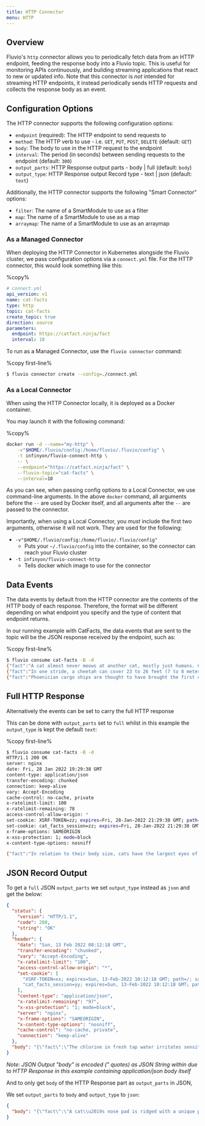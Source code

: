 ```yaml
---
title: HTTP Connector
menu: HTTP
---
```


## Overview

Fluvio's `http` connector allows you to periodically fetch data from an HTTP endpoint,
feeding the response body into a Fluvio topic. This is useful for monitoring APIs
continuously, and building streaming applications that react to new or updated info.
Note that this connector is _not_ intended for streaming HTTP endpoints, it instead
periodically sends HTTP requests and collects the response body as an event.

## Configuration Options

The HTTP connector supports the following configuration options:

- `endpoint` (required): The HTTP endpoint to send requests to
- `method`: The HTTP verb to use - i.e. `GET`, `PUT`, `POST`, `DELETE` (default: `GET`)
- `body`: The body to use in the HTTP request to the endpoint
- `interval`: The period (in seconds) between sending requests to the endpoint (default: `300`)
- `output_parts`: HTTP Response output parts - body | full (default: `body`)
- `output_type`: HTTP Response output Record type - text | json (default: `text`)

Additionally, the HTTP connector supports the following "Smart Connector" options:

- `filter`: The name of a SmartModule to use as a filter
- `map`: The name of a SmartModule to use as a map
- `arraymap`: The name of a SmartModule to use as an arraymap

### As a Managed Connector

When deploying the HTTP Connector in Kubernetes alongside the Fluvio cluster, we pass
configuration options via a `connect.yml` file. For the HTTP connector, this would look
something like this:

%copy%
```yaml
# connect.yml
api_version: v1
name: cat-facts
type: http
topic: cat-facts
create_topic: true
direction: source
parameters:
  endpoint: https://catfact.ninja/fact
  interval: 10
```

To run as a Managed Connector, use the `fluvio connector` command:

%copy first-line%
```bash
$ fluvio connector create --config=./connect.yml
```

### As a Local Connector

When using the HTTP Connector locally, it is deployed as a Docker container.

You may launch it with the following command:

%copy%
```bash
docker run -d --name="my-http" \
    -v"$HOME/.fluvio/config:/home/fluvio/.fluvio/config" \
    -t infinyon/fluvio-connect-http \
    -- \
    --endpoint="https://catfact.ninja/fact" \
    --fluvio-topic="cat-facts" \
    --interval=10
```

As you can see, when passing config options to a Local Connector, we use command-line
arguments. In the above `docker` command, all arguments before the `--` are used by
Docker itself, and all arguments after the `--` are passed to the connector.

Importantly, when using a Local Connector, you _must_ include the first two arguments,
otherwise it will not work. They are used for the following:

- `-v"$HOME/.fluvio/config:/home/fluvio/.fluvio/config"`
    - Puts your `~/.fluvio/config` into the container, so the connector can reach your Fluvio cluster
- `-t infinyon/fluvio-connect-http`
    - Tells docker which image to use for the connector

## Data Events

The data events by default from the HTTP connector are the contents of the HTTP body
of each response. Therefore, the format will be different depending on what
endpoint you specify and the type of content that endpoint returns.

In our running example with CatFacts, the data events that are sent to the
topic will be the JSON response received by the endpoint, such as:

%copy first-line%
```bash
$ fluvio consume cat-facts -B -d
{"fact":"A cat almost never meows at another cat, mostly just humans. Cats typically will spit, purr, and hiss at other cats.","length":116}
{"fact":"In one stride, a cheetah can cover 23 to 26 feet (7 to 8 meters).","length":65}
{"fact":"Phoenician cargo ships are thought to have brought the first domesticated cats to Europe in about 900 BC.","length":105}
```

## Full HTTP Response

Alternatively the events can be set to carry the full HTTP response

This can be done with `output_parts` set to `full` whilst in this example the `output_type` is kept the default `text`:

%copy first-line%
```bash
$ fluvio consume cat-facts -B -d
HTTP/1.1 200 OK
server: nginx
date: Fri, 28 Jan 2022 19:29:38 GMT
content-type: application/json
transfer-encoding: chunked
connection: keep-alive
vary: Accept-Encoding
cache-control: no-cache, private
x-ratelimit-limit: 100
x-ratelimit-remaining: 78
access-control-allow-origin: *
set-cookie: XSRF-TOKEN=zz; expires=Fri, 28-Jan-2022 21:29:38 GMT; path=/; samesite=lax
set-cookie: cat_facts_session=zz; expires=Fri, 28-Jan-2022 21:29:38 GMT; path=/; httponly; samesite=lax
x-frame-options: SAMEORIGIN
x-xss-protection: 1; mode=block
x-content-type-options: nosniff

{"fact":"In relation to their body size, cats have the largest eyes of any mammal.","length":73}
```

## JSON Record Output

To get a `full` JSON `output_parts` we set `output_type` instead as `json` and get the below:

```json
{
  "status": {
    "version": "HTTP/1.1",
    "code": 200,
    "string": "OK"
  },
  "header": {
    "date": "Sun, 13 Feb 2022 08:12:18 GMT",
    "transfer-encoding": "chunked",
    "vary": "Accept-Encoding",
    "x-ratelimit-limit": "100",
    "access-control-allow-origin": "*",
    "set-cookie": [
      "XSRF-TOKEN=xx; expires=Sun, 13-Feb-2022 10:12:18 GMT; path=/; samesite=lax",
      "cat_facts_session=yy; expires=Sun, 13-Feb-2022 10:12:18 GMT; path=/; httponly; samesite=lax"
    ],
    "content-type": "application/json",
    "x-ratelimit-remaining": "97",
    "x-xss-protection": "1; mode=block",
    "server": "nginx",
    "x-frame-options": "SAMEORIGIN",
    "x-content-type-options": "nosniff",
    "cache-control": "no-cache, private",
    "connection": "keep-alive"
  },
  "body": "{\"fact\":\"The chlorine in fresh tap water irritates sensitive parts of the cat's nose. Let tap water sit for 24 hours before giving it to a cat.\",\"length\":134}"
}
```

_Note: JSON Output "body" is encoded (\" quotes) as JSON String within due to HTTP Response in this example containing application/json body itself_

And to only get `body` of the HTTP Response part as `output_parts` in JSON,

We set `output_parts` to `body` and `output_type` to `json`:

```json
{
  "body": "{\"fact\":\"A cat\\u2019s nose pad is ridged with a unique pattern, just like the fingerprint of a human.\",\"length\":87}"
}
````
